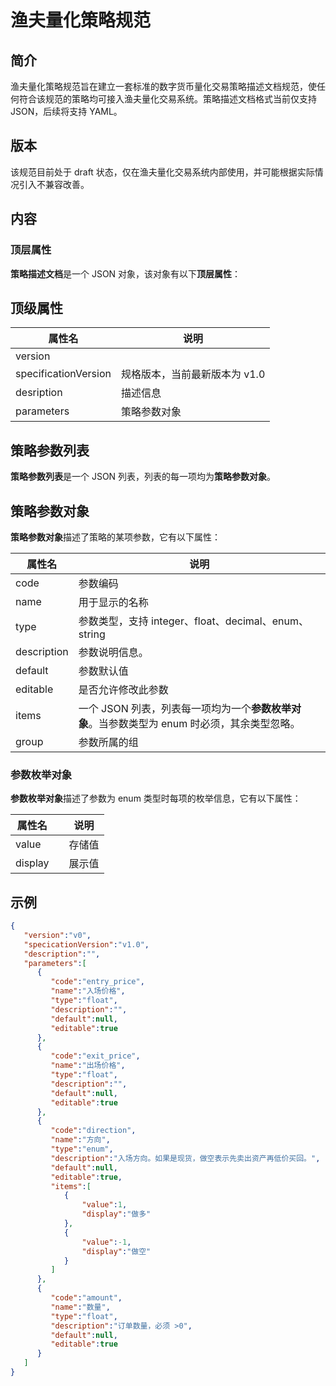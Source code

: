 

# 渔夫量化策略规范

## 简介

渔夫量化策略规范旨在建立一套标准的数字货币量化交易策略描述文档规范，使任何符合该规范的策略均可接入渔夫量化交易系统。策略描述文档格式当前仅支持 JSON，后续将支持 YAML。

## 版本

该规范目前处于 draft 状态，仅在渔夫量化交易系统内部使用，并可能根据实际情况引入不兼容改善。

## 内容

### 顶层属性

**策略描述文档**是一个 JSON 对象，该对象有以下**顶层属性**：

## 顶级属性

| 属性名               | 说明                          |
| -------------------- | ----------------------------- |
| version              |                               |
| specificationVersion | 规格版本，当前最新版本为 v1.0 |
| desription           | 描述信息                      |
| parameters           | 策略参数对象                  |

## 策略参数列表

**策略参数列表**是一个 JSON 列表，列表的每一项均为**策略参数对象**。

## 策略参数对象

**策略参数对象**描述了策略的某项参数，它有以下属性：

| 属性名      | 说明                                                         |
| ----------- | ------------------------------------------------------------ |
| code        | 参数编码                                                     |
| name        | 用于显示的名称                                               |
| type        | 参数类型，支持 integer、float、decimal、enum、string         |
| description | 参数说明信息。                                               |
| default     | 参数默认值                                                   |
| editable    | 是否允许修改此参数                                           |
| items       | 一个 JSON 列表，列表每一项均为一个**参数枚举对象**。当参数类型为 enum 时必须，其余类型忽略。 |
| group       | 参数所属的组                                                 |

### 参数枚举对象

**参数枚举对象**描述了参数为 enum 类型时每项的枚举信息，它有以下属性：

| 属性名  |      | 说明   |
| ------- | ---- | ------ |
| value   |      | 存储值 |
| display |      | 展示值 |

## 示例

```json
{
   "version":"v0",
   "specicationVersion":"v1.0",
   "description":"",
   "parameters":[
      {
         "code":"entry_price",
         "name":"入场价格",
         "type":"float",
         "description":"",
         "default":null,
         "editable":true
      },
      {
         "code":"exit_price",
         "name":"出场价格",
         "type":"float",
         "description":"",
         "default":null,
         "editable":true
      },
      {
         "code":"direction",
         "name":"方向",
         "type":"enum",
         "description":"入场方向。如果是现货，做空表示先卖出资产再低价买回。",
         "default":null,
         "editable":true,
         "items":[
            {
                "value":1,
                "display":"做多"
            },
            {
                "value":-1,
                "display":"做空"
            }
         ]
      },
      {
         "code":"amount",
         "name":"数量",
         "type":"float",
         "description":"订单数量，必须 >0",
         "default":null,
         "editable":true
      }
   ]
}
```

